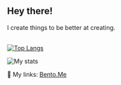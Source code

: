  <h2>
  Hey there!
 </h2>
  I create things to be better at creating.
  
 <br>
<br/>

[![Top Langs](https://github-readme-stats.vercel.app/api/top-langs/?username=afnsami)](https://github.com/anuraghazra/github-readme-stats)

![My stats](https://github-readme-stats.vercel.app/api?username=afnsami&theme=transparent=true)

 🍱 My links: <a href="https://bento.me/anas" target="_blank">Bento.Me</a>
